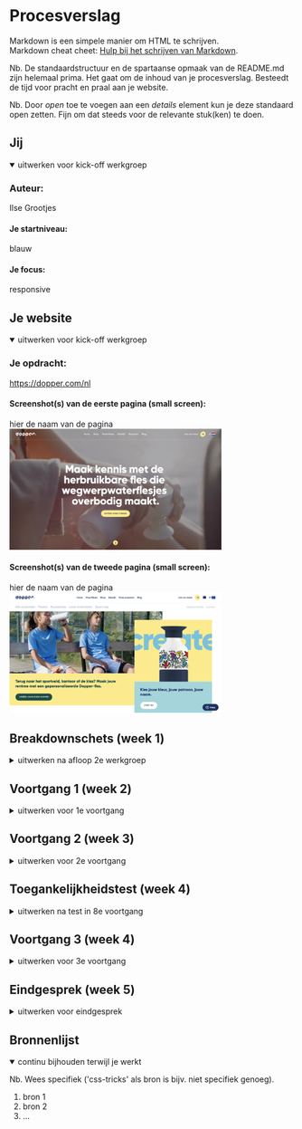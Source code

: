 # Procesverslag
Markdown is een simpele manier om HTML te schrijven.  
Markdown cheat cheet: [Hulp bij het schrijven van Markdown](https://github.com/adam-p/markdown-here/wiki/Markdown-Cheatsheet).

Nb. De standaardstructuur en de spartaanse opmaak van de README.md zijn helemaal prima. Het gaat om de inhoud van je procesverslag. Besteedt de tijd voor pracht en praal aan je website.

Nb. Door *open* toe te voegen aan een *details* element kun je deze standaard open zetten. Fijn om dat steeds voor de relevante stuk(ken) te doen.





## Jij

<details open>
<summary>uitwerken voor kick-off werkgroep</summary>

### Auteur:
Ilse Grootjes

#### Je startniveau:
blauw

#### Je focus:
responsive
 
</details>





## Je website

<details open>
<summary>uitwerken voor kick-off werkgroep</summary>

### Je opdracht:
https://dopper.com/nl 

#### Screenshot(s) van de eerste pagina (small screen): 
hier de naam van de pagina  
<img src="images/homepaginafoto.png" width="375px" alt="omschrijving van de pagina">

#### Screenshot(s) van de tweede pagina (small screen):
hier de naam van de pagina  
<img src="images/shoppaginafoto.png" width="375px" alt="omschrijving van de pagina">
 
</details>





## Breakdownschets (week 1)

<details>
<summary>uitwerken na afloop 2e werkgroep</summary>

### de hele pagina: 
<img src="../basiswebsite/images/breakdown1.png" width="375px" alt="breakdown van de hele pagina">

</details>





## Voortgang 1 (week 2)

<details>
<summary>uitwerken voor 1e voortgang</summary>

### Stand van zaken
Ik vind het moeilijk om te zien wanneer ik met flexbox of met positioneren moet werken. 


### Agenda voor meeting
samen met je groepje opstellen

Ik wilde graag weten hoe ik mijn sections het beste kon stylen. Vooral bij de 2 sections die niet onder elkaar staan.
<img src="../basiswebsite/images/moeilijkeSections.png" width="375px" alt="2 moeilijke sections"><>




### Verslag van meeting
hier na afloop snel de uitkomsten van de meeting vastleggen

- Ik weet nu hoe ik de sections moet stylen.
- Ik weet hoe ik 'prettier' kan gebruiken
- Ik moet beginnen met de header
- De header staan in de body

</details>





## Voortgang 2 (week 3)

<details>
<summary>uitwerken voor 2e voortgang</summary>

### Stand van zaken
Ik vond het moeilijk om te bepalen hoe ik nu door moest gaan. Naar mijn idee zijn de dingen die ik nu nog moet doen veel ingewikkelder dan de dingen die ik nu gedaan heb. Dus ik had tijdens de les ff een opzetje nodig haha.


### Agenda voor meeting
samen met je groepje opstellen

Ik heb deze week nog niet echt specifieke vragen. Misschien dat ik even wil kijken of de manier waar ik mijn headers neer zet.


### Verslag van meeting
hier na afloop snel de uitkomsten van de meeting vastleggen

- punt 1
- punt 2
- nog een punt
- ...

</details>





## Toegankelijkheidstest (week 4)

<details>
<summary>uitwerken na test in 8e voortgang</summary>

### Bevindingen
Lijst met je bevindingen die in de test naar voren kwamen:

#### Titel eerste bevinding
Hier korte omschrijving (met indien nodig een afbeelding)

Hier een omschrijving van hoe het opgelost kan worden (met indien nodig een afbeelding)


#### Titel tweede bevinding. 
Hier korte omschrijving (met indien nodig een afbeelding)

Hier een omschrijving van hoe het opgelost kan worden (met indien nodig een afbeelding)


#### Titel volgende bevinding. 
Hier korte omschrijving (met indien nodig een afbeelding)

Hier een omschrijving van hoe het opgelost kan worden (met indien nodig een afbeelding)


#### Titel nog een bevinding. 
Hier korte omschrijving (met indien nodig een afbeelding)

Hier een omschrijving van hoe het opgelost kan worden (met indien nodig een afbeelding)

</details>





## Voortgang 3 (week 4)

<details>
<summary>uitwerken voor 3e voortgang</summary>

### Stand van zaken
hier dit ging goed & dit was lastig (neem ook screenshots op van delen van je website en code)


### Agenda voor meeting
samen met je groepje opstellen

| student 1      | student 2          | student 3    | student 4        |
| ---            | ---                | ---          | ---              |
| dit bespreken  | en dit             | en ik dit    | en dan ik dat    |
| en dat ook nog | dit als er tijd is | nog een punt | dit wil ik zeker |
| ...            | ...                | ...          | ...              |


### Verslag van meeting
hier na afloop snel de uitkomsten van de meeting vastleggen

- punt 1
- punt 2
- nog een punt
- ...

</details>





## Eindgesprek (week 5)

<details>
<summary>uitwerken voor eindgesprek</summary>

### Stand van zaken
hier dit ging goed & dit was lastig (neem ook screenshots op van delen van je website en code)

### Screenshot(s)

hier screenshot(s) van je eindresultaat

</details>





## Bronnenlijst

<details open>
<summary>continu bijhouden terwijl je werkt</summary>

Nb. Wees specifiek ('css-tricks' als bron is bijv. niet specifiek genoeg).

1. bron 1
2. bron 2
3. ...

</details>